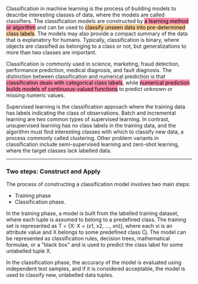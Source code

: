 Classification in machine learning is the process of building models to describe interesting classes of data, where the models are called classifiers. The classification models are constructed by <mark style="background: #FF5582A6;">a learning method or algorithm</mark> and can be used to <mark style="background: #FFB86CA6;">classify unseen data into pre-determined class labels</mark>. The models may also provide a compact summary of the data that is explanatory for humans. Typically, classification is binary, where objects are classified as belonging to a class or not, but generalizations to more than two classes are important.

Classification is commonly used in science, marketing, fraud detection, performance prediction, medical diagnosis, and fault diagnosis. The distinction between classification and numerical prediction is that <mark style="background: #FF5582A6;">classification deals with categorical class labels</mark>, while <mark style="background: #FF5582A6;">numerical prediction builds models of continuous-valued functions</mark> to predict unknown or missing numeric values.

Supervised learning is the classification approach where the training data has labels indicating the class of observations. Batch and incremental learning are two common types of supervised learning. In contrast, unsupervised learning has no class labels in the training data, and the algorithm must find interesting classes with which to classify new data, a process commonly called clustering. Other problem variants in classification include semi-supervised learning and zero-shot learning, where the target classes lack labelled data.

---

### Two steps: Construct and Apply

The process of constructing a classification model involves two main steps: 
- Training phase 
- Classification phase. 

In the training phase, a model is built from the labelled training dataset, where each tuple is assumed to belong to a predefined class. The training set is represented as T = {X: X = (x1, x2, ..., xn)}, where each xi is an attribute value and X belongs to some predefined class Cj. The model can be represented as classification rules, decision trees, mathematical formulae, or a "black box" and is used to predict the class label for some unlabelled tuple X. 

In the classification phase, the accuracy of the model is evaluated using independent test samples, and if it is considered acceptable, the model is used to classify new, unlabelled data tuples.